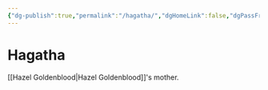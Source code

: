 ```yaml
---
{"dg-publish":true,"permalink":"/hagatha/","dgHomeLink":false,"dgPassFrontmatter":false}
---
```


# Hagatha
[[Hazel Goldenblood|Hazel Goldenblood]]'s mother.
